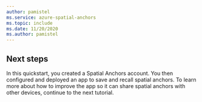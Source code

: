 ```yaml
---
author: pamistel
ms.service: azure-spatial-anchors
ms.topic: include
ms.date: 11/20/2020
ms.author: pamistel
---
```

## Next steps

In this quickstart, you created a Spatial Anchors account. You then configured and deployed an app to save and recall spatial anchors. To learn more about how to improve the app so it can share spatial anchors with other devices, continue to the next tutorial.
